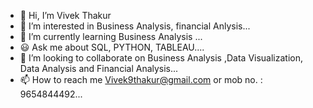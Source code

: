 - 👋 Hi, I’m Vivek Thakur
- 👀 I’m interested in Business Analysis, financial Anlysis...
- 🌱 I’m currently learning Business Analysis  ...
- 😃 Ask me about SQL, PYTHON, TABLEAU....
- 💞️ I’m looking to collaborate on Business Analysis ,Data Visualization, Data Analysis and Financial Analysis...
- 📫 How to reach me Vivek9thakur@gmail.com  or mob no. : 9654844492...

<!---
iamVivekthakur/iamVivekthakur is a ✨ special ✨ repository because its `README.md` (this file) appears on your GitHub profile.
You can click the Preview link to take a look at your changes.
--->
